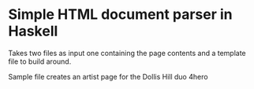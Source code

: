# Simple HTML document parser in Haskell

Takes two files as input one containing the page contents and a template file to build around.

Sample file creates an artist page for the Dollis Hill duo 4hero
